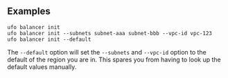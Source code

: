## Examples

    ufo balancer init
    ufo balancer init --subnets subnet-aaa subnet-bbb --vpc-id vpc-123
    ufo balancer init --default

The `--default` option will set the `--subnets` and `--vpc-id` option to the default of the region you are in.  This spares you from having to look up the default values manually.
